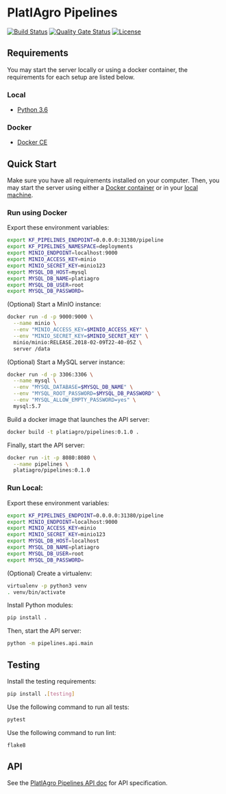 # PlatIAgro Pipelines

[![Build Status](https://github.com/platiagro/pipelines/workflows/Python%20application/badge.svg)](https://github.com/platiagro/pipelines/actions?query=workflow%3A%22Python+application%22)
[![Quality Gate Status](https://sonarcloud.io/api/project_badges/measure?project=platiagro_pipelines&metric=alert_status)](https://sonarcloud.io/dashboard?id=platiagro_pipelines)
[![License](https://img.shields.io/badge/License-Apache%202.0-blue.svg)](https://opensource.org/licenses/Apache-2.0)

## Requirements

You may start the server locally or using a docker container, the requirements for each setup are listed below.

### Local

- [Python 3.6](https://www.python.org/downloads/)

### Docker

- [Docker CE](https://www.docker.com/get-docker)

## Quick Start

Make sure you have all requirements installed on your computer. Then, you may start the server using either a [Docker container](#run-using-docker) or in your [local machine](#run-local).

### Run using Docker

Export these environment variables:

```bash
export KF_PIPELINES_ENDPOINT=0.0.0.0:31380/pipeline
export KF_PIPELINES_NAMESPACE=deployments
export MINIO_ENDPOINT=localhost:9000
export MINIO_ACCESS_KEY=minio
export MINIO_SECRET_KEY=minio123
export MYSQL_DB_HOST=mysql
export MYSQL_DB_NAME=platiagro
export MYSQL_DB_USER=root
export MYSQL_DB_PASSWORD=
```

(Optional) Start a MinIO instance:

```bash
docker run -d -p 9000:9000 \
  --name minio \
  --env "MINIO_ACCESS_KEY=$MINIO_ACCESS_KEY" \
  --env "MINIO_SECRET_KEY=$MINIO_SECRET_KEY" \
  minio/minio:RELEASE.2018-02-09T22-40-05Z \
  server /data
```

(Optional) Start a MySQL server instance:

```bash
docker run -d -p 3306:3306 \
  --name mysql \
  --env "MYSQL_DATABASE=$MYSQL_DB_NAME" \
  --env "MYSQL_ROOT_PASSWORD=$MYSQL_DB_PASSWORD" \
  --env "MYSQL_ALLOW_EMPTY_PASSWORD=yes" \
  mysql:5.7
```

Build a docker image that launches the API server:

```bash
docker build -t platiagro/pipelines:0.1.0 .
```

Finally, start the API server:

```bash
docker run -it -p 8080:8080 \
  --name pipelines \
  platiagro/pipelines:0.1.0
```

### Run Local:

Export these environment variables:

```bash
export KF_PIPELINES_ENDPOINT=0.0.0.0:31380/pipeline
export MINIO_ENDPOINT=localhost:9000
export MINIO_ACCESS_KEY=minio
export MINIO_SECRET_KEY=minio123
export MYSQL_DB_HOST=localhost
export MYSQL_DB_NAME=platiagro
export MYSQL_DB_USER=root
export MYSQL_DB_PASSWORD=
```

(Optional) Create a virtualenv:

```bash
virtualenv -p python3 venv
. venv/bin/activate
```

Install Python modules:

```bash
pip install .
```

Then, start the API server:

```bash
python -m pipelines.api.main
```

## Testing

Install the testing requirements:

```bash
pip install .[testing]
```

Use the following command to run all tests:

```bash
pytest
```

Use the following command to run lint:

```bash
flake8
```

## API

See the [PlatIAgro Pipelines API doc](https://platiagro.github.io/pipelines/) for API specification.
